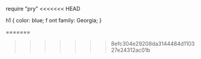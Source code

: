 require "pry"
<<<<<<< HEAD

h1 {
  color: blue; f
  ont family: Georgia;
}


=======
>>>>>>> 8efc304e29208da3144484d110327e24312ac01b
